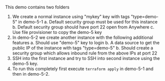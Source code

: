 This demo contains two folders
1. We create a normal instance using "mykey" key with tags "type=demo-5" in demo-5-1
    a. Default security group must be used for this instance
    b. Default security group should have port 22 open from Anywhere
    c. Use file provisioner to copy the demo-5 key 
2. In demo-5-2 we create another instance with the following additional features
    a. Should use "demo-5" key to login
    b. A data source to get the public IP of the instance with tags "type=demo-5"
    b. Should create a security group which allows inbound rule from the above IPs at port 22
3. SSH into the first instance and try to SSH into second instance using the demo-5 key.
4. To run this completely first execute `terraform apply` in demo-5-1 and then in demo-5-2.
